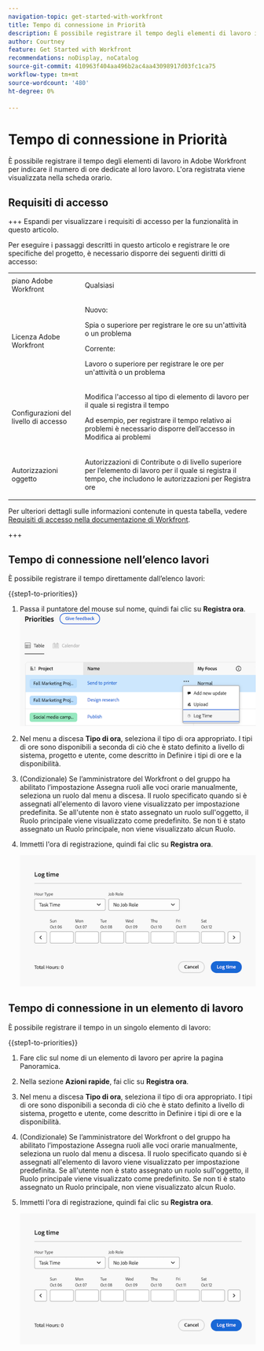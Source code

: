 ```yaml
---
navigation-topic: get-started-with-workfront
title: Tempo di connessione in Priorità
description: È possibile registrare il tempo degli elementi di lavoro in Adobe Workfront per indicare il numero di ore dedicate al loro lavoro. L'ora registrata viene visualizzata nella scheda orario.
author: Courtney
feature: Get Started with Workfront
recommendations: noDisplay, noCatalog
source-git-commit: 410963f404aa496b2ac4aa43098917d03fc1ca75
workflow-type: tm+mt
source-wordcount: '480'
ht-degree: 0%

---
```



# Tempo di connessione in Priorità

È possibile registrare il tempo degli elementi di lavoro in Adobe Workfront per indicare il numero di ore dedicate al loro lavoro. L&#39;ora registrata viene visualizzata nella scheda orario.

## Requisiti di accesso

+++ Espandi per visualizzare i requisiti di accesso per la funzionalità in questo articolo.

Per eseguire i passaggi descritti in questo articolo e registrare le ore specifiche del progetto, è necessario disporre dei seguenti diritti di accesso:

<table style="table-layout:auto"> 
 <col> 
 <col> 
 <tbody> 
  <tr> 
   <td role="rowheader">piano Adobe Workfront</td> 
   <td> <p>Qualsiasi</p> </td> 
  </tr> 
  <tr> 
   <td role="rowheader">Licenza Adobe Workfront</td> 
   <td> <p>Nuovo: </p>
   <p>Spia o superiore per registrare le ore su un'attività o un problema</p>
   <p>Corrente: 
   <p>Lavoro o superiore per registrare le ore per un'attività o un problema</p> </td> 
  </tr> 
  <tr> 
   <td role="rowheader">Configurazioni del livello di accesso</td> 
   <td> <p>Modifica l'accesso al tipo di elemento di lavoro per il quale si registra il tempo </p> <p>Ad esempio, per registrare il tempo relativo ai problemi è necessario disporre dell’accesso in Modifica ai problemi</p> </td> 
  </tr> 
  <tr> 
   <td role="rowheader">Autorizzazioni oggetto</td> 
   <td> <p>Autorizzazioni di Contribute o di livello superiore per l’elemento di lavoro per il quale si registra il tempo, che includono le autorizzazioni per Registra ore</p> </td> 
  </tr> 
 </tbody> 
</table>

Per ulteriori dettagli sulle informazioni contenute in questa tabella, vedere [Requisiti di accesso nella documentazione di Workfront](/help/quicksilver/administration-and-setup/add-users/access-levels-and-object-permissions/access-level-requirements-in-documentation.md).

+++

## Tempo di connessione nell’elenco lavori

È possibile registrare il tempo direttamente dall’elenco lavori:

{{step1-to-priorities}}

1. Passa il puntatore del mouse sul nome, quindi fai clic su **Registra ora**.
   ![](assets/log-time.png)
1. Nel menu a discesa **Tipo di ora**, seleziona il tipo di ora appropriato. I tipi di ore sono disponibili a seconda di ciò che è stato definito a livello di sistema, progetto e utente, come descritto in Definire i tipi di ore e la disponibilità.

1. (Condizionale) Se l’amministratore del Workfront o del gruppo ha abilitato l’impostazione Assegna ruoli alle voci orarie manualmente, seleziona un ruolo dal menu a discesa. Il ruolo specificato quando si è assegnati all&#39;elemento di lavoro viene visualizzato per impostazione predefinita. Se all&#39;utente non è stato assegnato un ruolo sull&#39;oggetto, il Ruolo principale viene visualizzato come predefinito. Se non ti è stato assegnato un Ruolo principale, non viene visualizzato alcun Ruolo.

1. Immetti l&#39;ora di registrazione, quindi fai clic su **Registra ora**.

   ![](assets/log-time-dialog.png)

## Tempo di connessione in un elemento di lavoro

È possibile registrare il tempo in un singolo elemento di lavoro:

{{step1-to-priorities}}

1. Fare clic sul nome di un elemento di lavoro per aprire la pagina Panoramica.
1. Nella sezione **Azioni rapide**, fai clic su **Registra ora**.
1. Nel menu a discesa **Tipo di ora**, seleziona il tipo di ora appropriato. I tipi di ore sono disponibili a seconda di ciò che è stato definito a livello di sistema, progetto e utente, come descritto in Definire i tipi di ore e la disponibilità.
1. (Condizionale) Se l’amministratore del Workfront o del gruppo ha abilitato l’impostazione Assegna ruoli alle voci orarie manualmente, seleziona un ruolo dal menu a discesa. Il ruolo specificato quando si è assegnati all&#39;elemento di lavoro viene visualizzato per impostazione predefinita. Se all&#39;utente non è stato assegnato un ruolo sull&#39;oggetto, il Ruolo principale viene visualizzato come predefinito. Se non ti è stato assegnato un Ruolo principale, non viene visualizzato alcun Ruolo.

1. Immetti l&#39;ora di registrazione, quindi fai clic su **Registra ora**.

   ![](assets/log-time-dialog.png)

